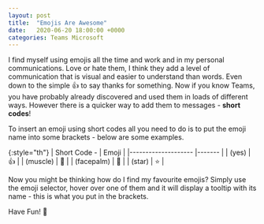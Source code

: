 ```yaml
---
layout: post
title:  "Emojis Are Awesome"
date:   2020-06-20 18:00:00 +0000
categories: Teams Microsoft
---
```

I find myself using emojis all the time and work and in my personal communications. Love or hate them, I think they add a level of communication that is visual and easier to understand than words. Even down to the simple 👍 to say thanks for something. Now if you know Teams, you have probably already discovered and used them in loads of different ways. However there is a quicker way to add them to messages - **short codes**!

To insert an emoji using short codes all you need to do is to put the emoji name into some brackets - below are some examples.

{:style="th"}
| Short Code -        | Emoji       |
|--------------------	|-------	    |
| (yes)      	        | 👍     	    |
| (muscle)   	        | 💪     	    |
| (facepalm) 	        | 🤦‍    	     |
| (star)     	        | ⭐          |

Now you might be thinking how do I find my favourite emojis? Simply use the emoji selector, hover over one of them and it will display a tooltip with its name - this is what you put in the brackets.

Have Fun! 🥳